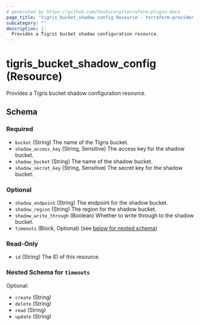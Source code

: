 ```yaml
---
# generated by https://github.com/hashicorp/terraform-plugin-docs
page_title: "tigris_bucket_shadow_config Resource - terraform-provider-tigris"
subcategory: ""
description: |-
  Provides a Tigris bucket shadow configuration resource.
---
```


# tigris_bucket_shadow_config (Resource)

Provides a Tigris bucket shadow configuration resource.



<!-- schema generated by tfplugindocs -->
## Schema

### Required

- `bucket` (String) The name of the Tigris bucket.
- `shadow_access_key` (String, Sensitive) The access key for the shadow bucket.
- `shadow_bucket` (String) The name of the shadow bucket.
- `shadow_secret_key` (String, Sensitive) The secret key for the shadow bucket.

### Optional

- `shadow_endpoint` (String) The endpoint for the shadow bucket.
- `shadow_region` (String) The region for the shadow bucket.
- `shadow_write_through` (Boolean) Whether to write through to the shadow bucket.
- `timeouts` (Block, Optional) (see [below for nested schema](#nestedblock--timeouts))

### Read-Only

- `id` (String) The ID of this resource.

<a id="nestedblock--timeouts"></a>
### Nested Schema for `timeouts`

Optional:

- `create` (String)
- `delete` (String)
- `read` (String)
- `update` (String)
